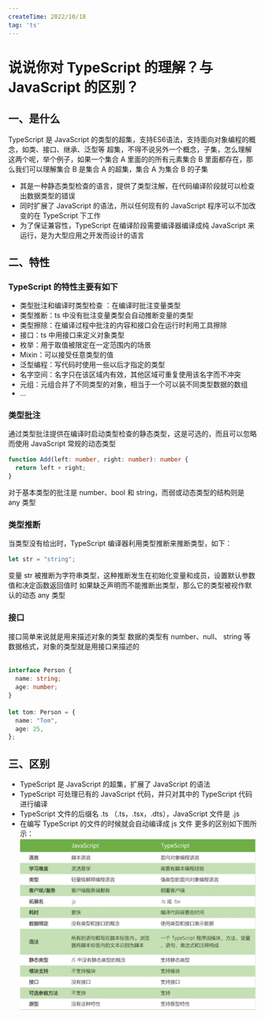 ```yaml
---
createTime: 2022/10/18
tag: 'ts'
---
```

# 说说你对 TypeScript 的理解？与 JavaScript 的区别？

## 一、是什么

TypeScript 是 JavaScript 的类型的超集，支持ES6语法，支持面向对象编程的概念，如类、接口、继承、泛型等
超集，不得不说另外一个概念，子集，怎么理解这两个呢，举个例子，如果一个集合 A 里面的的所有元素集合 B 里面都存在，那么我们可以理解集合 B 是集合 A 的超集，集合 A 为集合 B 的子集

* 其是一种静态类型检查的语言，提供了类型注解，在代码编译阶段就可以检查出数据类型的错误
* 同时扩展了 JavaScript 的语法，所以任何现有的 JavaScript 程序可以不加改变的在 TypeScript 下工作
* 为了保证兼容性，TypeScript 在编译阶段需要编译器编译成纯 JavaScript 来运行，是为大型应用之开发而设计的语言

## 二、特性

### TypeScript 的特性主要有如下

* 类型批注和编译时类型检查 ：在编译时批注变量类型
* 类型推断：ts 中没有批注变量类型会自动推断变量的类型
* 类型擦除：在编译过程中批注的内容和接口会在运行时利用工具擦除
* 接口：ts 中用接口来定义对象类型
* 枚举：用于取值被限定在一定范围内的场景
* Mixin：可以接受任意类型的值
* 泛型编程：写代码时使用一些以后才指定的类型
* 名字空间：名字只在该区域内有效，其他区域可重复使用该名字而不冲突
* 元组：元组合并了不同类型的对象，相当于一个可以装不同类型数据的数组
* ...

### 类型批注

通过类型批注提供在编译时启动类型检查的静态类型，这是可选的，而且可以忽略而使用 JavaScript 常规的动态类型

```ts
function Add(left: number, right: number): number {
  return left + right;
}
```

对于基本类型的批注是 number、bool 和 string，而弱或动态类型的结构则是 any 类型

### 类型推断

当类型没有给出时，TypeScript 编译器利用类型推断来推断类型，如下：

```ts
let str = "string";
```

变量 str 被推断为字符串类型，这种推断发生在初始化变量和成员，设置默认参数值和决定函数返回值时
如果缺乏声明而不能推断出类型，那么它的类型被视作默认的动态 any 类型

### 接口

接口简单来说就是用来描述对象的类型 数据的类型有 number、null、 string 等数据格式，对象的类型就是用接口来描述的

```ts

interface Person {
  name: string;
  age: number;
}

let tom: Person = {
  name: "Tom",
  age: 25,
};
```

## 三、区别

* TypeScript 是 JavaScript 的超集，扩展了 JavaScript 的语法
* TypeScript 可处理已有的 JavaScript 代码，并只对其中的 TypeScript 代码进行编译
* TypeScript 文件的后缀名 .ts （.ts，.tsx，.dts），JavaScript 文件是 .js
* 在编写 TypeScript 的文件的时候就会自动编译成 js 文件
更多的区别如下图所示：
![图片](../../assets/ts/ts-understand.webp)

